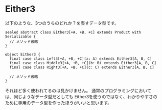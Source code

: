 # Either3

以下のような、3つのうちのどれか？を表すデータ型です。

```tut:silent
sealed abstract class Either3[+A, +B, +C] extends Product with Serializable {
  // メソッド省略
}

object Either3 {
  final case class Left3[+A, +B, +C](a: A) extends Either3[A, B, C]
  final case class Middle3[+A, +B, +C](b: B) extends Either3[A, B, C]
  final case class Right3[+A, +B, +C](c: C) extends Either3[A, B, C]

  // メソッド省略
}
```

それほど多く使われてるのは見かけません。
通常のプログラミングにおいては、同じようなデータ型だとしても
Either3を使うのではなく、わかりやすさのために専用のデータ型を作ったほうがいいと思います。
